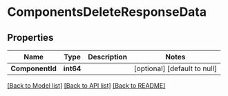 # ComponentsDeleteResponseData

## Properties
Name | Type | Description | Notes
------------ | ------------- | ------------- | -------------
**ComponentId** | **int64** |  | [optional] [default to null]

[[Back to Model list]](../README.md#documentation-for-models) [[Back to API list]](../README.md#documentation-for-api-endpoints) [[Back to README]](../README.md)


